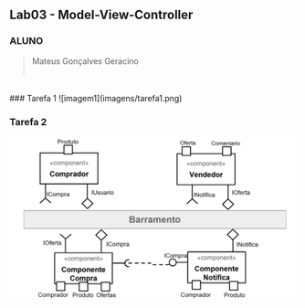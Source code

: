 ## Lab03 - Model-View-Controller

### ALUNO
   >Mateus Gonçalves Geracino
<br><br>


<br>
### Tarefa 1
  ![imagem1](imagens/tarefa1.png)
<br>

### Tarefa 2
  ![imagem2](imagens/tarefa2.png)
<br>
